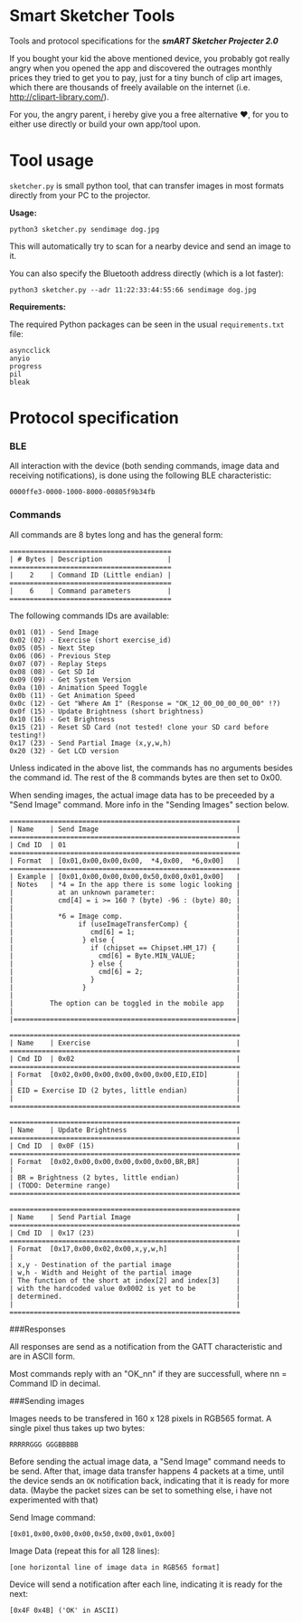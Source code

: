 # Smart Sketcher Tools
Tools and protocol specifications for the ***smART Sketcher Projecter 2.0***

If you bought your kid the above mentioned device, you probably got really angry when you opened the app and discovered the outrages monthly prices they tried to get you to pay, just for a tiny bunch of clip art images, which there are thousands of freely available on the internet (i.e. http://clipart-library.com/).

For you, the angry parent, i hereby give you a free alternative ❤️, for you to either use directly or build your own app/tool upon.

# Tool usage

`sketcher.py` is small python tool, that can transfer images in most formats directly from your PC to the projector.

**Usage:**

`python3 sketcher.py sendimage dog.jpg`

This will automatically try to scan for a nearby device and send an image to it.

You can also specify the Bluetooth address directly (which is a lot faster):

`python3 sketcher.py --adr 11:22:33:44:55:66 sendimage dog.jpg`

**Requirements:**

The required Python packages can be seen in the usual `requirements.txt` file:

```
asyncclick
anyio
progress
pil
bleak
```

# Protocol specification

### BLE

All interaction with the device (both sending commands, image data and receiving notifications), is done using the following BLE characteristic:

```0000ffe3-0000-1000-8000-00805f9b34fb```


### Commands

All commands are 8 bytes long and has the general form:

```
========================================
| # Bytes | Description                |
========================================
|    2    | Command ID (Little endian) |
========================================
|    6    | Command parameters         |
========================================
```

The following commands IDs are available:

```
0x01 (01) - Send Image
0x02 (02) - Exercise (short exercise_id)
0x05 (05) - Next Step
0x06 (06) - Previous Step
0x07 (07) - Replay Steps
0x08 (08) - Get SD Id
0x09 (09) - Get System Version
0x0a (10) - Animation Speed Toggle
0x0b (11) - Get Animation Speed
0x0c (12) - Get "Where Am I" (Response = "OK_12_00_00_00_00_00" !?)
0x0f (15) - Update Brightness (short brightness)
0x10 (16) - Get Brightness
0x15 (21) - Reset SD Card (not tested! clone your SD card before testing!)
0x17 (23) - Send Partial Image (x,y,w,h)
0x20 (32) - Get LCD version
```

Unless indicated in the above list, the commands has no arguments besides the command id. The rest of the 8 commands bytes are then set to 0x00.

When sending images, the actual image data has to be preceeded by a "Send Image" command. More info in the "Sending Images" section below.

```
=========================================================
| Name    | Send Image                                  |
=========================================================
| Cmd ID  | 01                                          |
=========================================================
| Format  | [0x01,0x00,0x00,0x00,  *4,0x00,  *6,0x00]   |     
=========================================================
| Example | [0x01,0x00,0x00,0x00,0x50,0x00,0x01,0x00]   |
| Notes   | *4 = In the app there is some logic looking |
|           at an unknown parameter:                    |
|           cmd[4] = i >= 160 ? (byte) -96 : (byte) 80; |
|                                                       |
|           *6 = Image comp.                            |
|                if (useImageTransferComp) {            |
|                   cmd[6] = 1;                         |
|                 } else {                              |
|                   if (chipset == Chipset.HM_17) {     |
|                     cmd[6] = Byte.MIN_VALUE;          |
|                   } else {                            |
|                     cmd[6] = 2;                       |
|                   }                                   |
|                 }                                     |
|                                                       |
|         The option can be toggled in the mobile app   |
|                                                       |
|=======================================================|

=========================================================
| Name    | Exercise                                    |
=========================================================
| Cmd ID  | 0x02                                        |
=========================================================
| Format  [0x02,0x00,0x00,0x00,0x00,0x00,EID,EID]       |
|                                                       |
| EID = Exercise ID (2 bytes, little endian)            |
|                                                       |
=========================================================

=========================================================
| Name    | Update Brightness                           |
=========================================================
| Cmd ID  | 0x0F (15)                                   |
=========================================================
| Format  [0x02,0x00,0x00,0x00,0x00,0x00,BR,BR]         |
|                                                       |
| BR = Brightness (2 bytes, little endian)              |
| (TODO: Determine range)                               |
=========================================================

=========================================================
| Name    | Send Partial Image                          |
=========================================================
| Cmd ID  | 0x17 (23)                                   |
=========================================================
| Format  [0x17,0x00,0x02,0x00,x,y,w,h]                 |
|                                                       |
| x,y - Destination of the partial image                |
| w,h - Width and Height of the partial image           |
| The function of the short at index[2] and index[3]    |
| with the hardcoded value 0x0002 is yet to be          |
| determined.                                           |
|                                                       |
=========================================================

```


###Responses

All responses are send as a notification from the GATT characteristic and are in ASCII form. 

Most commands reply with an "OK_nn" if they are successfull, where nn = Command ID in decimal.

###Sending images

Images needs to be transfered in 160 x 128 pixels in RGB565 format. A single pixel thus takes up two bytes:

```RRRRRGGG GGGBBBBB```

Before sending the actual image data, a "Send Image" command needs to be send. After that, image data transfer happens 4 packets at a time, until the device sends an `OK` notification back, indicating that it is ready for more data. (Maybe the packet sizes can be set to something else, i have not experimented with that)


Send Image command:
```
[0x01,0x00,0x00,0x00,0x50,0x00,0x01,0x00]
```

Image Data (repeat this for all 128 lines):
```
[one horizontal line of image data in RGB565 format]
```

Device will send a notification after each line, indicating it is ready for the next:
```
[0x4F 0x4B] ('OK' in ASCII)
```
